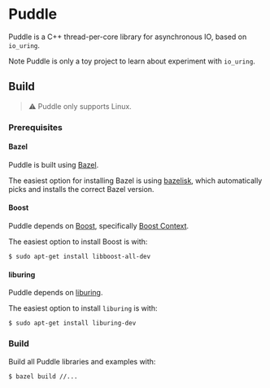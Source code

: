# Puddle

Puddle is a C++ thread-per-core library for asynchronous IO, based on
`io_uring`.

Note Puddle is only a toy project to learn about experiment with `io_uring`.

## Build

> :warning: Puddle only supports Linux.

### Prerequisites

#### Bazel

Puddle is built using [Bazel](https://bazel.build/).

The easiest option for installing Bazel is using [bazelisk](https://github.com/bazelbuild/bazelisk),
which automatically picks and installs the correct Bazel version.

#### Boost

Puddle depends on [Boost](https://www.boost.org/), specifically
[Boost Context](https://www.boost.org/doc/libs/1_87_0/libs/context/doc/html/index.html).

The easiest option to install Boost is with:
```
$ sudo apt-get install libboost-all-dev
```

#### liburing

Puddle depends on [liburing](https://github.com/axboe/liburing/tree/master).

The easiest option to install `liburing` is with:
```
$ sudo apt-get install liburing-dev
```

### Build

Build all Puddle libraries and examples with:
```
$ bazel build //...
```

